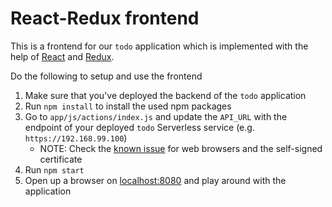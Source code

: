# React-Redux frontend

This is a frontend for our `todo` application which is implemented with the help of [React](http://reactjs.org) and [Redux](http://reduxjs.org).

Do the following to setup and use the frontend

1. Make sure that you've deployed the backend of the `todo` application
2. Run `npm install` to install the used npm packages
3. Go to `app/js/actions/index.js` and update the `API_URL` with the endpoint of your deployed `todo` Serverless service (e.g. `https://192.168.99.100`)
    * NOTE: Check the [known issue](../../README.md#known-issue) for web browsers and the self-signed certificate
4. Run `npm start`
5. Open up a browser on [localhost:8080](http://localhost:8080) and play around with the application
